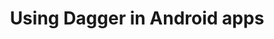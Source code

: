 ---
layout: default
title: Using Dagger in Android apps
grand_parent: Dependency Injection
parent: Dagger
nav_order: 2
---